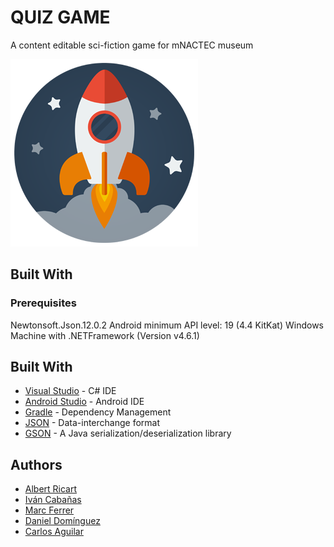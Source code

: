 # QUIZ GAME

A content editable sci-fiction game for mNACTEC museum 

![Image of a Rocket](https://raw.githubusercontent.com/Marc-Ferrer-Castillo/ABP/master/App%20Escritorio/UI/Imagenes/rocket.png)

## Built With


### Prerequisites

Newtonsoft.Json.12.0.2
Android minimum API level: 19 (4.4 KitKat)
Windows Machine with .NETFramework (Version v4.6.1)

## Built With

* [Visual Studio](https://visualstudio.microsoft.com/) - C# IDE
* [Android Studio](https://developer.android.com/studio) - Android IDE
* [Gradle](https://gradle.org/) - Dependency Management
* [JSON](http://www.json.org/) - Data-interchange format 
* [GSON](https://github.com/google/gson) - A Java serialization/deserialization library
 

## Authors

* [Albert Ricart](https://github.com/albertricart)
* [Iván Cabañas](https://github.com/ivancg86)
* [Marc Ferrer](https://github.com/ivancg86)
* [Daniel Domínguez](https://github.com/danieldodi)
* [Carlos Aguilar](https://github.com/aguilar3061)

